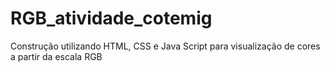 # RGB_atividade_cotemig
Construção utilizando HTML, CSS e Java Script para visualização de cores a partir da escala RGB
